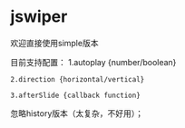 # jswiper
欢迎直接使用simple版本

目前支持配置：
    1.autoplay {number/boolean}

    2.direction {horizontal/vertical}
    
    3.afterSlide {callback function}

忽略history版本（太复杂，不好用）；


